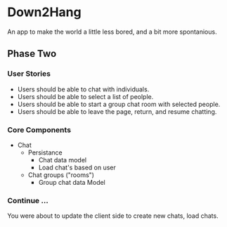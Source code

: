 # Down2Hang

An app to make the world a little less bored, and a bit more spontanious.

## Phase Two

### User Stories

* Users should be able to chat with individuals.
* Users should be able to select a list of peolple.
* Users should be able to start a group chat room with selected people.
* Users should be able to leave the page, return, and resume chatting.

### Core Components

* Chat
  * Persistance
    * Chat data model
    * Load chat's based on user
  * Chat groups ("rooms")
    * Group chat data Model

### Continue ...

You were about to update the client side to create new chats, load chats.

